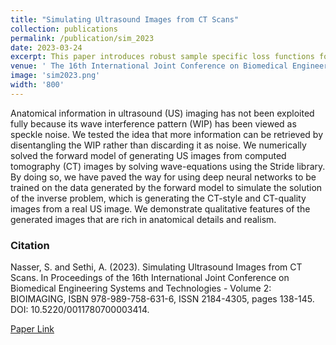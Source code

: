 ```yaml
---
title: "Simulating Ultrasound Images from CT Scans"
collection: publications
permalink: /publication/sim_2023
date: 2023-03-24
excerpt: This paper introduces robust sample specific loss functions for histology image analysis.
venue: ' The 16th International Joint Conference on Biomedical Engineering Systems and Technologies (BIOSTEC 2023'
image: 'sim2023.png'
width: '800'
---
```

Anatomical information in ultrasound (US) imaging has not been exploited fully because its wave interference pattern (WIP) has been viewed as speckle noise. We tested the idea that more information can be retrieved by disentangling the WIP rather than discarding it as noise. We numerically solved the forward model of generating US images from computed tomography (CT) images by solving wave-equations using the Stride library. By doing so, we have paved the way for using deep neural networks to be trained on the data generated by the forward model to simulate the solution of the inverse problem, which is generating the CT-style and CT-quality images from a real US image. We demonstrate qualitative features of the generated images that are rich in anatomical details and realism.

### Citation 

Nasser, S. and Sethi, A. (2023). Simulating Ultrasound Images from CT Scans. In Proceedings of the 16th International Joint Conference on Biomedical Engineering Systems and Technologies - Volume 2: BIOIMAGING, ISBN 978-989-758-631-6, ISSN 2184-4305, pages 138-145. DOI: 10.5220/0011780700003414.

[Paper Link](https://www.scitepress.org/Papers/2023/117807/117807.pdf)
